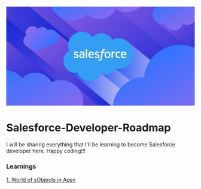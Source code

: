 ![Salesforce](salesforce.jpg)

# Salesforce-Developer-Roadmap

I will be sharing everything that I'll be learning to become Salesforce developer here. Happy coding!!!

### Learnings
[1. World of sObjects in Apex](World%20of%20%20sObjects%20in%20Apex.md)
